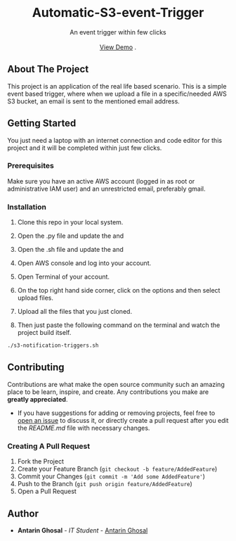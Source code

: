 <br/>
<p align="center">
  <a href="https://github.com/Antovex/Automatic-S3-event-Trigger">
  </a>

  <h1 align="center">Automatic-S3-event-Trigger</h3>

  <p align="center">
    An event trigger within few clicks
    <br/>
    <br/>
    <a href="https://github.com/Antovex/Automatic-S3-event-Trigger">View Demo</a>
    .
  </p>
</p>



## About The Project

This project is an application of the real life based scenario. This is a simple event based trigger, where when we upload a file in a specific/needed AWS S3 bucket, an email is sent to the mentioned email address.

## Getting Started

You just need a laptop with an internet connection and code editor for this project and it will be completed within just few clicks.

### Prerequisites

Make sure you have an active AWS account (logged in as root or administrative IAM user) and an unrestricted email, preferably gmail.

### Installation

1. Clone this repo in your local system.

2. Open the .py file and update the <REGION> and <ACCOUNT ID>

3. Open the .sh file and update the <REGION> and <EMAIL>

4. Open AWS console and log into your account.

5. Open Terminal of your account.

6. On the top right hand side corner, click on the options and then select upload files.

7. Upload all the files that you just cloned.

8. Then just paste the following command on the terminal and watch the project build itself.

```sh
./s3-notification-triggers.sh
```

## Contributing

Contributions are what make the open source community such an amazing place to be learn, inspire, and create. Any contributions you make are **greatly appreciated**.
* If you have suggestions for adding or removing projects, feel free to [open an issue](https://github.com/Antovex/Automatic-S3-event-Trigger/issues/new) to discuss it, or directly create a pull request after you edit the *README.md* file with necessary changes.

### Creating A Pull Request

1. Fork the Project
2. Create your Feature Branch (`git checkout -b feature/AddedFeature`)
3. Commit your Changes (`git commit -m 'Add some AddedFeature'`)
4. Push to the Branch (`git push origin feature/AddedFeature`)
5. Open a Pull Request

## Author

* **Antarin Ghosal** - *IT Student* - [Antarin Ghosal](https://github.com/Antovex)
